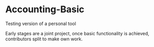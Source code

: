 # Accounting-Basic
Testing version of a personal tool

Early stages are a joint project, once basic functionality is achieved, contributors split to make own work.
